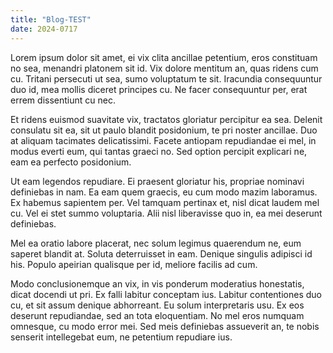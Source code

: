 ```yaml
---
title: "Blog-TEST"
date: 2024-0717
---
```

Lorem ipsum dolor sit amet, ei vix clita ancillae petentium, eros constituam no sea, menandri platonem sit id. Vix dolore mentitum an, quas ridens cum cu. Tritani persecuti ut sea, sumo voluptatum te sit. Iracundia consequuntur duo id, mea mollis diceret principes cu. Ne facer consequuntur per, erat errem dissentiunt cu nec.

Et ridens euismod suavitate vix, tractatos gloriatur percipitur ea sea. Delenit consulatu sit ea, sit ut paulo blandit posidonium, te pri noster ancillae. Duo at aliquam tacimates delicatissimi. Facete antiopam repudiandae ei mel, in modus everti eum, qui tantas graeci no. Sed option percipit explicari ne, eam ea perfecto posidonium.

Ut eam legendos repudiare. Ei praesent gloriatur his, propriae nominavi definiebas in nam. Ea eam quem graecis, eu cum modo mazim laboramus. Ex habemus sapientem per. Vel tamquam pertinax et, nisl dicat laudem mel cu. Vel ei stet summo voluptaria. Alii nisl liberavisse quo in, ea mei deserunt definiebas.

Mel ea oratio labore placerat, nec solum legimus quaerendum ne, eum saperet blandit at. Soluta deterruisset in eam. Denique singulis adipisci id his. Populo apeirian qualisque per id, meliore facilis ad cum.

Modo conclusionemque an vix, in vis ponderum moderatius honestatis, dicat docendi ut pri. Ex falli labitur conceptam ius. Labitur contentiones duo cu, et sit assum denique abhorreant. Eu solum interpretaris usu. Ex eos deserunt repudiandae, sed an tota eloquentiam. No mel eros numquam omnesque, cu modo error mei. Sed meis definiebas assueverit an, te nobis senserit intellegebat eum, ne petentium repudiare ius.
